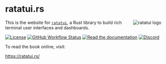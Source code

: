 # ratatui.rs

<img align="right" src="https://avatars.githubusercontent.com/u/125200832?s=128&v=4" alt="ratatui logo">

This is the website for [`ratatui`](https://github.com/ratatui-org/ratatui), a Rust library to build
rich terminal user interfaces and dashboards.

[![License](https://img.shields.io/crates/l/ratatui?style=for-the-badge)](./LICENSE.md)
[![GitHub Workflow Status](https://img.shields.io/github/actions/workflow/status/ratatui-org/website/deploy.yml?label=Github%20Pages&logo=github&style=for-the-badge)](https://github.com/ratatui-org/ratatui.rs/actions/workflows/deploy.yml)
[![Read the documentation](https://img.shields.io/badge/Read-Documentation-blue?style=for-the-badge)](https://ratatui.rs/)
[![Discord](https://img.shields.io/discord/1070692720437383208?label=discord&logo=discord&style=for-the-badge)](https://discord.gg/pMCEU9hNEj)

To read the book online, visit:

<https://ratatui.rs/>
